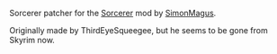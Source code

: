 Sorcerer patcher for the [Sorcerer](https://www.nexusmods.com/skyrimspecialedition/mods/95212) mod by [SimonMagus](https://www.nexusmods.com/skyrimspecialedition/users/67410746).

Originally made by ThirdEyeSqueegee, but he seems to be gone from Skyrim now.